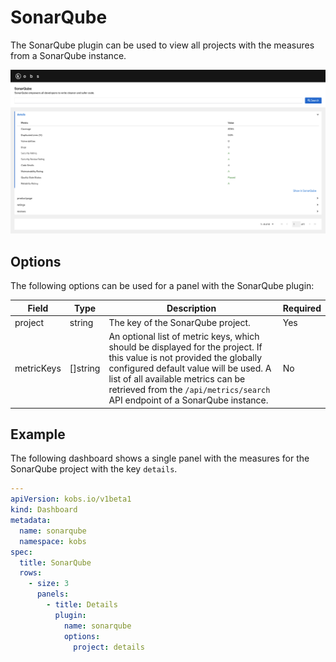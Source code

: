 # SonarQube

The SonarQube plugin can be used to view all projects with the measures from a SonarQube instance.

![SonarQube](assets/sonarqube.png)

## Options

The following options can be used for a panel with the SonarQube plugin:

| Field | Type | Description | Required |
| ----- | ---- | ----------- | -------- |
| project | string | The key of the SonarQube project. | Yes |
| metricKeys | []string | An optional list of metric keys, which should be displayed for the project. If this value is not provided the globally configured default value will be used. A list of all available metrics can be retrieved from the `/api/metrics/search` API endpoint of a SonarQube instance. | No |

## Example

The following dashboard shows a single panel with the measures for the SonarQube project with the key `details`.

```yaml
---
apiVersion: kobs.io/v1beta1
kind: Dashboard
metadata:
  name: sonarqube
  namespace: kobs
spec:
  title: SonarQube
  rows:
    - size: 3
      panels:
        - title: Details
          plugin:
            name: sonarqube
            options:
              project: details
```
